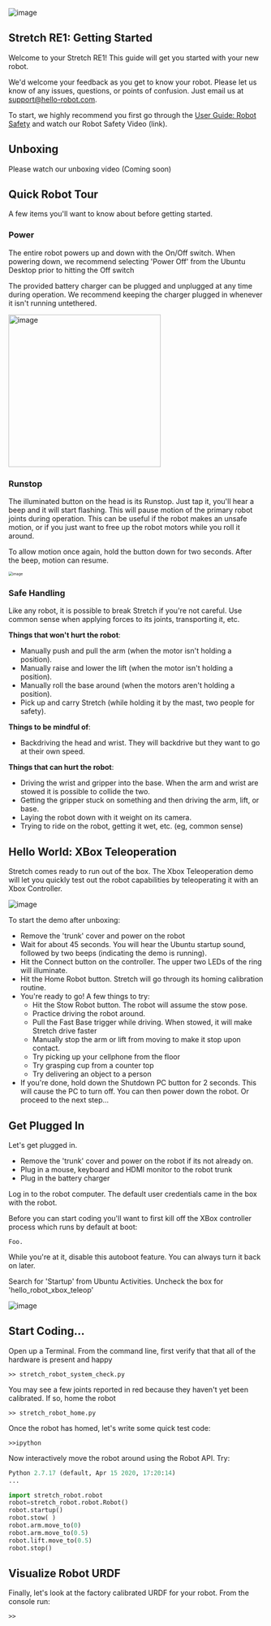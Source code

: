 ![image](./images/HelloRobotLogoBar.png)

## Stretch RE1: Getting Started

Welcome to your Stretch RE1! This guide will get you started with your new robot.

We'd welcome your feedback as you get to know your robot. Please let us know of any issues, questions, or points of confusion. Just email us at support@hello-robot.com.

To start, we highly recommend you first go through the [User Guide: Robot Safety](./RE1/User_Guide_Robot_Safety.md) and watch our Robot Safety Video (link).

## Unboxing

Please watch our unboxing video (Coming soon)

## Quick Robot Tour

A few items you'll want to know about before getting started.

### Power

The entire robot powers up and down with the On/Off switch. When powering down, we recommend selecting 'Power Off' from the Ubuntu Desktop prior to hitting the Off switch

The provided battery charger can be plugged and unplugged at any time during operation. We recommend keeping the charger plugged in whenever it isn't running untethered.



<img src="./images/trunk.png" alt="image" height="300" />

### Runstop

The illuminated button on the head is its Runstop. Just tap it, you'll hear a beep and it will start flashing. This will pause motion of the primary robot joints during operation. This can be useful if the robot makes an unsafe motion, or if you just want to free up the robot motors while you roll it around.

To allow motion once again, hold the button down for two seconds. After the beep, motion can resume.

<img src="./images/runstop.png" alt="image" style="zoom:50%;" />

### Safe Handling

Like any robot, it is possible to break Stretch if you're not careful. Use common sense when applying forces to its joints, transporting it, etc. 

**Things that won't hurt the robot**:

* Manually push and pull the arm (when the motor isn't holding a position).
* Manually raise and lower the lift (when the motor isn't holding a position).
* Manually roll the base around (when the motors aren't holding a position).
* Pick up and carry Stretch (while holding it by the mast, two people for safety).

**Things to be mindful of**:

* Backdriving the head and wrist. They will backdrive but they want to go at their own speed.

**Things that can hurt the robot**: 

* Driving the wrist and gripper into the base. When the arm and wrist are stowed it is possible to collide the two.
* Getting the gripper stuck on something and then driving the arm, lift, or base. 
* Laying the robot down with it weight on its camera.
* Trying to ride on the robot, getting it wet, etc. (eg, common sense)

## Hello World: XBox Teleoperation 

Stretch comes ready to run out of the box. The Xbox Teleoperation demo will let you quickly test out the robot capabilities by teleoperating it with an Xbox Controller. 

![image](./images/xbox.png)

To start the demo after unboxing:

* Remove the 'trunk' cover and power on the robot
* Wait for about 45 seconds. You will hear the Ubuntu startup sound, followed by two beeps (indicating the demo is running). 
* Hit the Connect button on the controller. The upper two LEDs of the ring will illuminate.
* Hit the Home Robot button. Stretch will go through its homing calibration routine.
* You're ready to go! A few things to try:
  * Hit the Stow Robot button. The robot will assume the stow pose.
  * Practice driving the robot around. 
  * Pull the Fast Base trigger while driving. When stowed, it will make Stretch drive faster
  * Manually stop the arm or lift from moving to make it stop upon contact.
  * Try picking up your cellphone from the floor 
  * Try grasping cup from a counter top
  * Try delivering an object to a person
* If you're done, hold down the Shutdown PC button for 2 seconds. This will cause the PC to turn off. You can then power down the robot. Or proceed to the next step...



## Get Plugged In

Let's get plugged in.

* Remove the 'trunk' cover and power on the robot if its not already on.
* Plug in a mouse, keyboard and HDMI monitor to the robot trunk
* Plug in the battery charger

Log in to the robot computer. The default user credentials came in the box with the robot. 

Before you can start coding you'll want to first kill off the XBox controller process which runs by default at boot:

```
Foo.
```

While you're at it, disable this autoboot feature. You can always turn it back on later. 

Search for 'Startup' from Ubuntu Activities. Uncheck the box for 'hello_robot_xbox_teleop' 

![image](./images/xbox_off.png)



## Start Coding...

Open up a Terminal. From the command line, first verify that that all of the hardware is present and happy

```
>> stretch_robot_system_check.py
```

You may see a few joints reported in red because they haven't yet been calibrated. If so, home the robot

```
>> stretch_robot_home.py
```

Once the robot has homed, let's write some quick test code:

```
>>ipython
```

Now interactively move the robot around using the Robot API. Try:

```python
Python 2.7.17 (default, Apr 15 2020, 17:20:14) 
...

import stretch_robot.robot
robot=stretch_robot.robot.Robot()
robot.startup()
robot.stow( )
robot.arm.move_to(0)
robot.arm.move_to(0.5)
robot.lift.move_to(0.5)
robot.stop()

```

## Visualize Robot URDF

Finally, let's look at the factory calibrated URDF for your robot. From the console run:

```
>>
```

